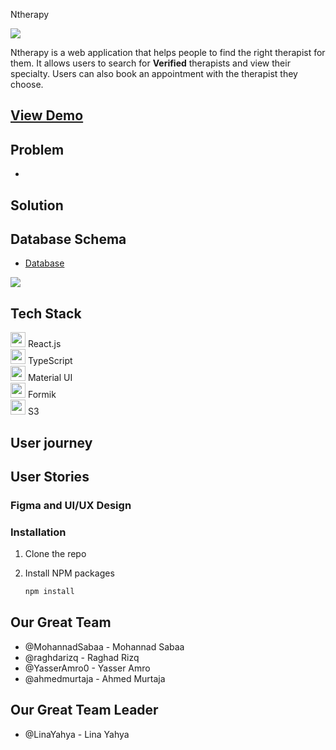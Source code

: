 
Ntherapy 

<p align=center>

![](https://imgur.com/AX55kbo.png)

</p>


Ntherapy is a web application that helps people to find the right therapist for them. It allows users to search for **Verified** therapists and view their specialty. Users can also book an appointment with the therapist they choose.
## [View Demo]()


## Problem
- 
## Solution

## Database Schema
- [Database](https://drawsql.app/teams/jjj-11/diagrams/team1)

![](https://imgur.com/PbdUfCp.png)

## Tech Stack
<p align="left">
  <img src="https://img.icons8.com/color/48/000000/react-native.png" width="24" height="24"/> React.js<br>
  <img src="https://img.icons8.com/color/48/000000/typescript.png" width="24" height="24"/> TypeScript<br>
  <img src="https://img.icons8.com/color/48/000000/material-ui.png" width="24" height="24"/> Material UI<br>
  <img src="https://img.icons8.com/dusk/48/000000/form.png" width="24" height="24"/> Formik<br>
  <img src="https://img.icons8.com/color/48/000000/amazon-s3.png" width="24" height="24"/> S3
</p>


## User journey

## User Stories

  
### Figma and UI/UX Design


### Installation


1. Clone the repo
   
2. Install NPM packages
   ```sh
   npm install
   ```



## Our Great Team
- @MohannadSabaa - Mohannad Sabaa
- @raghdarizq - Raghad Rizq
- @YasserAmro0 - Yasser Amro
- @ahmedmurtaja - Ahmed Murtaja

## Our Great Team Leader
- @LinaYahya - Lina Yahya
